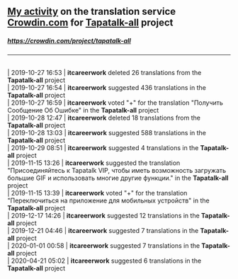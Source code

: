 ## [My activity](https://crowdin.com/profile/itcareerwork/activity "My profile") on the translation service [Crowdin.com](https://crowdin.com "crowdin.com") for [Tapatalk-all](https://crowdin.com/project/tapatalk-all "Tapatalk-all Crowdin") project
##### <https://crowdin.com/project/tapatalk-all>
***
<br>| 2019-10-27 16:53 | **itcareerwork** deleted 26 translations from the **Tapatalk-all** project
<br>| 2019-10-27 16:54 | **itcareerwork** suggested 436 translations in the **Tapatalk-all** project
<br>| 2019-10-27 16:59 | **itcareerwork** voted "+" for the translation "Получить Сообщение Об Ошибке" in the **Tapatalk-all** project
<br>| 2019-10-28 12:47 | **itcareerwork** deleted 18 translations from the **Tapatalk-all** project
<br>| 2019-10-28 13:03 | **itcareerwork** suggested 588 translations in the **Tapatalk-all** project
<br>| 2019-10-29 08:51 | **itcareerwork** suggested 4 translations in the **Tapatalk-all** project
<br>| 2019-11-15 13:26 | **itcareerwork** suggested the translation "Присоединяйтесь к Tapatalk VIP, чтобы иметь возможность загружать большие GIF и использовать многие другие функции." in the **Tapatalk-all** project
<br>| 2019-11-15 13:39 | **itcareerwork** voted "+" for the translation "Переключиться на приложение для мобильных устройств" in the **Tapatalk-all** project
<br>| 2019-12-17 14:26 | **itcareerwork** suggested 12 translations in the **Tapatalk-all** project
<br>| 2019-12-21 04:46 | **itcareerwork** suggested 7 translations in the **Tapatalk-all** project
<br>| 2020-01-01 00:58 | **itcareerwork** suggested 7 translations in the **Tapatalk-all** project
<br>| 2020-04-21 05:02 | **itcareerwork** suggested 6 translations in the **Tapatalk-all** project
